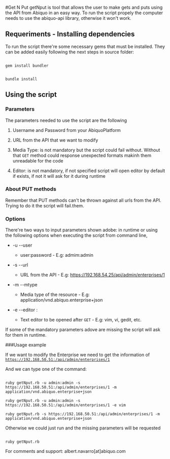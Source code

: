 #Get N Put
getNput is tool that allows the user to make gets and puts using the API from Abiquo in an easy way. To run the script propely the computer needs to use the abiquo-api library, otherwise it won't work.
	  
## Requeriments - Installing dependencies

To run the script there're some necessary gems that must be installed. They can be added easily following the next steps in source folder:

<code>         
gem install bundler

bundle install 
</code>

## Using the script

### Parameters
The parameters needed to use the script are the following


1. Username and Password from your AbiquoPlatform 
		  
2. URL from the API that we want to modify
		  
3. Media Type: is not mandatory but the script could fail without. Without that <code>GET</code> method could response unexpected formats makinh them unreadable for the code

4. Editor: is not mandatory, if not specified script will open editor by default if exists, if not it will ask for it during runtime

	    
### About PUT methods
		  
Remember that PUT methods can't be thrown against all urls from the API. Trying to do it the script will fail.them.
          

### Options         
There're two ways to input parameters shown adobe: in runtime or using the following options when executing the script from command line,

* -u  --user	
  * user:password - E.g: admim:admin	    

* -s  --url
  * URL from the API -  E.g: https://192.168.54.25/api/admin/enterprises/1

* -m  --mtype  
  * Media type of the resource - E.g: application/vnd.abiquo.enterprise+json

* -e  --editor  :     
  *  Text editor to be opened after <code>GET</code> - E.g: vim, vi, gedit, etc.

	  
	   
If some of the mandatory parameters adove are missing the script will ask for them in runtime. 

###Usage example

If we want to modify the Enterprise we need to get the information of 
<code> 
https://192.168.50.51:/api/admin/enterprises/1
</code>

And we can type one of the command:

<code>
ruby getNput.rb -u admin:admin -s https://192.168.50.51:/api/admin/enterprises/1 -m application/vnd.abiquo.enterprise+json
</code>

<code> 
ruby getNput.rb -u admin:admin -s https://192.168.50.51:/api/admin/enterprises/1 -e vim
</code>

<code> 
ruby getNput.rb -s https://192.168.50.51:/api/admin/enterprises/1 -m application/vnd.abiquo.enterprise+json
</code>

        
Otherwise we could just run and the missing parameters will be requested

<code> 
ruby getNput.rb 
</code>        

           
For comments and support: albert.navarro[at]abiquo.com

      
